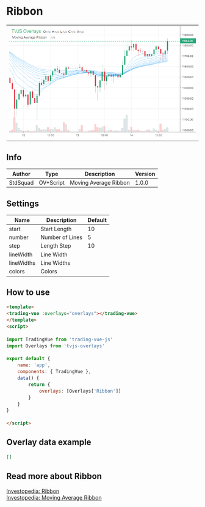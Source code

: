 
# Ribbon

<table><tr><td>
  <img width="800" heigth="480" src="screen.png" alt="screen">
</td></tr></table>

## Info

| Author | Type | Description | Version |
| ------ | ---- | ----------- | ------- |
| StdSquad | OV+Script | Moving Average Ribbon | 1.0.0 |


## Settings

| Name | Description | Default |
| ---- | ----------- | ------- |
| start | Start Length | 10 |
| number | Number of Lines | 5 |
| step | Length Step | 10 |
| lineWidth | Line Width |  |
| lineWidths | Line Widths |  |
| colors | Colors |  |

## How to use

```html
<template>
<trading-vue :overlays="overlays"></trading-vue>
</template>
<script>

import TradingVue from 'trading-vue-js'
import Overlays from 'tvjs-overlays'

export default {
    name: 'app',
    components: { TradingVue },
    data() {
        return {
            overlays: [Overlays['Ribbon']]
        }
    }
}

</script>

```

## Overlay data example

```json
[]
```

## Read more about Ribbon

[Investopedia: Ribbon](https://www.investopedia.com/search?q=Ribbon)<br>
[Investopedia: Moving Average Ribbon](https://www.investopedia.com/search?q=Moving%20Average%20Ribbon)

